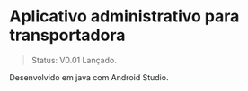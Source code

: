 <h1> Aplicativo administrativo para transportadora</h1>

> Status: V0.01 Lançado.

Desenvolvido em java com Android Studio.



